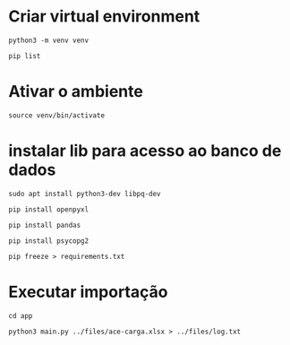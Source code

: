 # Criar virtual environment
```
python3 -m venv venv

pip list

```
# Ativar o ambiente
```
source venv/bin/activate
```

# instalar lib para acesso ao banco de dados

```
sudo apt install python3-dev libpq-dev

pip install openpyxl

pip install pandas

pip install psycopg2

pip freeze > requirements.txt

```




# Executar importação
```
cd app

python3 main.py ../files/ace-carga.xlsx > ../files/log.txt

```